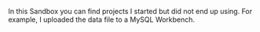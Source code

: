 In this Sandbox you can find projects I started but did not end up using.
For example, I uploaded the data file to a MySQL Workbench.
